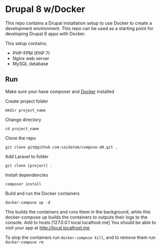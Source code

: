 # Drupal 8 w/Docker
This repo contains a Drupal installation setup to use Docker to create a development environment. This repo can be used as a starting point for developing Drupal 8 apps with Docker.

This setup contains;

 - PHP-FPM (PHP 7)
 - Nginx web server
 - MySQL database

## Run
Make sure your have composer and [Docker](https://docs.docker.com/) installed

  Create project folder

    mkdir project_name

  Change directory

    cd project_name

  Clone the repo

    git clone git@github.com:saidatom/compose-d8.git .

  Add Laravel to folder

    git clone [project] .

  Install dependencies

    composer install
  Build and run the Docker containers

    docker-compose up -d

  This builds the containers and runs them in the background, while this
     docker-compose up
   builds the containers to outputs their logs to the console.
   Add to hosts [127.0.0.1 local.localhost.me]
   You should be able to visit your app at http://local.localhost.me

To stop the containers run `docker-compose kill`, and to remove them run `docker-compose rm`
